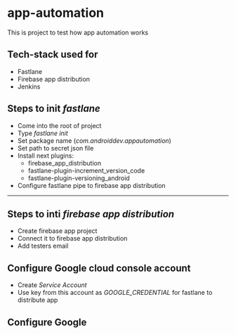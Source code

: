 # app-automation
This is project to test how app automation works

## Tech-stack used for
- Fastlane 
- Firebase app distribution
- Jenkins

## Steps to init _fastlane_ 
- Come into the root of project
- Type _fastlane init_
- Set package name (*com.androiddev.appautomation*)
- Set path to secret json file
- Install next plugins:
    - firebase_app_distribution
    - fastlane-plugin-increment_version_code
    - fastlane-plugin-versioning_android
- Configure fastlane pipe to firebase app distribution
---

## Steps to inti _firebase app distribution_
- Create firebase app project
- Connect it to firebase app distribution
- Add testers email

## Configure Google cloud console account
- Create _Service Account_
- Use key from this account as _GOOGLE_CREDENTIAL_ for fastlane to distribute app

## Configure Google 